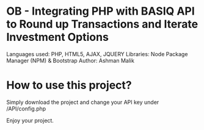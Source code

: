 # OB - Integrating PHP with BASIQ API to Round up Transactions and Iterate Investment Options 
Languages used: PHP, HTML5, AJAX, JQUERY 
Libraries: Node Package Manager (NPM) & Bootstrap
Author: Ashman Malik

# How to use this project? 

Simply download the project and change your API key under /API/config.php 

Enjoy your project. 
